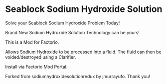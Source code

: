 # Seablock Sodium Hydroxide Solution

Solve your Seablock Sodium Hydroxide Problem Today!

Brand New Sodium Hydroxide Solution Technology can be yours! 

This is a Mod for Factorio.

Allows Sodium Hydroxide to be processed into a fluid. The fluid can then be voided/destroyed using a Clarifier. 

Install via Factorio Mod Portal.

Forked from sodiumhydroxidesolutionredux by jmurrayufo. Thank you!